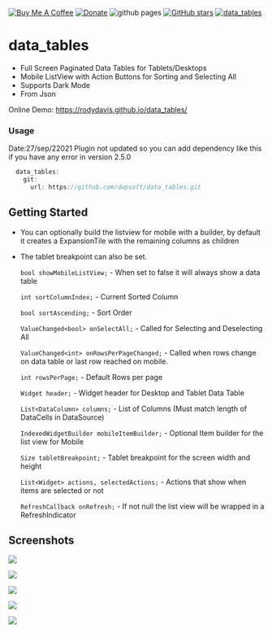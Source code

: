 [![Buy Me A Coffee](https://img.shields.io/badge/Donate-Buy%20Me%20A%20Coffee-yellow.svg)](https://www.buymeacoffee.com/rodydavis)
[![Donate](https://img.shields.io/badge/Donate-PayPal-green.svg)](https://www.paypal.com/cgi-bin/webscr?cmd=_s-xclick&hosted_button_id=WSH3GVC49GNNJ)
![github pages](https://github.com/rodydavis/data_tables/workflows/github%20pages/badge.svg)
[![GitHub stars](https://img.shields.io/github/stars/rodydavis/data_tables?color=blue)](https://github.com/rodydavis/data_tables)
[![data_tables](https://img.shields.io/pub/v/data_tables.svg)](https://pub.dev/packages/data_tables)

# data_tables

- Full Screen Paginated Data Tables for Tablets/Desktops
- Mobile ListView with Action Buttons for Sorting and Selecting All
- Supports Dark Mode
- From Json

Online Demo: https://rodydavis.github.io/data_tables/
### Usage
Date:27/sep/22021 Plugin not updated so you can add dependency like this if you have any error in version 2.5.0
```dart 
  data_tables:
    git:
      url: https://github.com/dwpsoft/data_tables.git
```
## Getting Started

- You can optionally build the listview for mobile with a builder, by default it creates a ExpansionTile with the remaining columns as children
- The tablet breakpoint can also be set.

  `bool showMobileListView;` - When set to false it will always show a data table

  `int sortColumnIndex;` - Current Sorted Column

  `bool sortAscending;` - Sort Order

  `ValueChanged<bool> onSelectAll;` - Called for Selecting and Deselecting All

  `ValueChanged<int> onRowsPerPageChanged;` - Called when rows change on data table or last row reached on mobile.

  `int rowsPerPage;` - Default Rows per page

  `Widget header;` - Widget header for Desktop and Tablet Data Table

  `List<DataColumn> columns;` - List of Columns (Must match length of DataCells in DataSource)

  `IndexedWidgetBuilder mobileItemBuilder;` - Optional Item builder for the list view for Mobile

  `Size tabletBreakpoint;` - Tablet breakpoint for the screen width and height

  `List<Widget> actions, selectedActions;` - Actions that show when items are selected or not

  `RefreshCallback onRefresh;` - If not null the list view will be wrapped in a RefreshIndicator

## Screenshots

![](https://github.com/rodydavis/data_tables/blob/master/screenshots/1.PNG)

![](https://github.com/rodydavis/data_tables/blob/master/screenshots/2.PNG)

![](https://github.com/rodydavis/data_tables/blob/master/screenshots/3.PNG)

![](https://github.com/rodydavis/data_tables/blob/master/screenshots/4.PNG)

![](https://github.com/rodydavis/data_tables/blob/master/screenshots/5.PNG)
